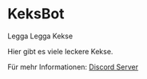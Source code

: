# KeksBot
Legga Legga Kekse

Hier gibt es viele leckere Kekse. 

Für mehr Informationen: [Discord Server](discord.gg/g8AkYzWRCK)
